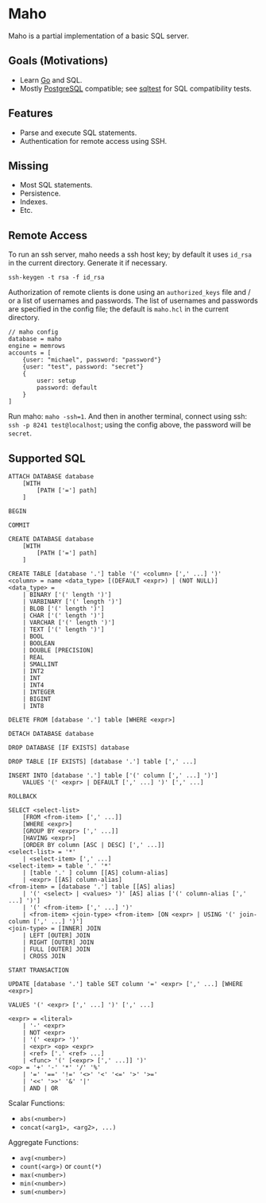 # Maho
Maho is a partial implementation of a basic SQL server.

## Goals (Motivations)
* Learn [Go](https://golang.org/) and SQL.
* Mostly [PostgreSQL](https://www.postgresql.org/) compatible; see [sqltest](https://github.com/leftmike/sqltest) for SQL compatibility tests.

## Features
* Parse and execute SQL statements.
* Authentication for remote access using SSH.

## Missing
* Most SQL statements.
* Persistence.
* Indexes.
* Etc.

## Remote Access

To run an ssh server, maho needs a ssh host key; by default it uses `id_rsa` in the current
directory. Generate it if necessary.

```
ssh-keygen -t rsa -f id_rsa
```

Authorization of remote clients is done using an `authorized_keys` file and / or a list of
usernames and passwords. The list of usernames and passwords are specified in the config file;
the default is `maho.hcl` in the current directory.

```
// maho config
database = maho
engine = memrows
accounts = [
    {user: "michael", password: "password"}
    {user: "test", password: "secret"}
    {
        user: setup
        password: default
    }
]
```

Run maho: `maho -ssh=1`. And then in another terminal, connect using ssh:
`ssh -p 8241 test@localhost`; using the config above, the password will be `secret`.

## Supported SQL
```
ATTACH DATABASE database
    [WITH
        [PATH ['='] path]
    ]
```

```
BEGIN
```

```
COMMIT
```

```
CREATE DATABASE database
    [WITH
        [PATH ['='] path]
    ]
```

```
CREATE TABLE [database '.'] table '(' <column> [',' ...] ')'
<column> = name <data_type> [(DEFAULT <expr>) | (NOT NULL)]
<data_type> =
	| BINARY ['(' length ')']
	| VARBINARY ['(' length ')']
	| BLOB ['(' length ')']
	| CHAR ['(' length ')']
	| VARCHAR ['(' length ')']
	| TEXT ['(' length ')']
	| BOOL
	| BOOLEAN
	| DOUBLE [PRECISION]
	| REAL
	| SMALLINT
	| INT2
	| INT
	| INT4
	| INTEGER
	| BIGINT
	| INT8
```

```
DELETE FROM [database '.'] table [WHERE <expr>]
```

```
DETACH DATABASE database
```

```
DROP DATABASE [IF EXISTS] database
```

```
DROP TABLE [IF EXISTS] [database '.'] table [',' ...]
```

```
INSERT INTO [database '.'] table ['(' column [',' ...] ')']
	VALUES '(' <expr> | DEFAULT [',' ...] ')' [',' ...]
```

```
ROLLBACK
```

```
SELECT <select-list>
    [FROM <from-item> [',' ...]]
    [WHERE <expr>]
    [GROUP BY <expr> [',' ...]]
    [HAVING <expr>]
    [ORDER BY column [ASC | DESC] [',' ...]]
<select-list> = '*'
    | <select-item> [',' ...]
<select-item> = table '.' '*'
    | [table '.' ] column [[AS] column-alias]
    | <expr> [[AS] column-alias]
<from-item> = [database '.'] table [[AS] alias]
    | '(' <select> | <values> ')' [AS] alias ['(' column-alias [',' ...] ')']
    | '(' <from-item> [',' ...] ')'
    | <from-item> <join-type> <from-item> [ON <expr> | USING '(' join-column [',' ...] ')']
<join-type> = [INNER] JOIN
    | LEFT [OUTER] JOIN
    | RIGHT [OUTER] JOIN
    | FULL [OUTER] JOIN
    | CROSS JOIN
```

```
START TRANSACTION
```

```
UPDATE [database '.'] table SET column '=' <expr> [',' ...] [WHERE <expr>]
```

```
VALUES '(' <expr> [',' ...] ')' [',' ...]
```

```
<expr> = <literal>
    | '-' <expr>
    | NOT <expr>
    | '(' <expr> ')'
    | <expr> <op> <expr>
    | <ref> ['.' <ref> ...]
    | <func> '(' [<expr> [',' ...]] ')'
<op> = '+' '-' '*' '/' '%'
    | '=' '==' '!=' '<>' '<' '<=' '>' '>='
    | '<<' '>>' '&' '|'
    | AND | OR
```

Scalar Functions:
* `abs(<number>)`
* `concat(<arg1>, <arg2>, ...)`

Aggregate Functions:
* `avg(<number>)`
* `count(<arg>)` or `count(*)`
* `max(<number>)`
* `min(<number>)`
* `sum(<number>)`
